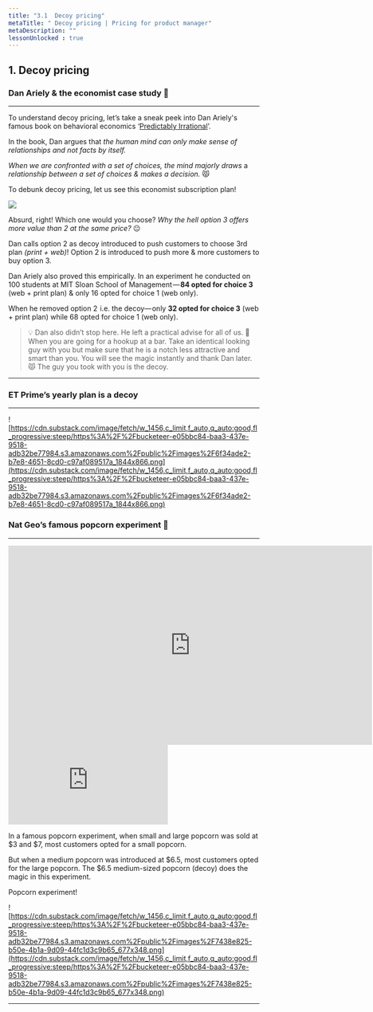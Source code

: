 ```yaml
---
title: "3.1  Decoy pricing"
metaTitle: " Decoy pricing | Pricing for product manager"
metaDescription: ""
lessonUnlocked : true
---
```




## 1. Decoy pricing

### Dan Ariely & the economist case study 🧧

---

To understand decoy pricing, let’s take a sneak peek into Dan Ariely's famous book on behavioral economics ‘[Predictably Irrational](https://www.amazon.in/dp/B002RI9QJE/ref=dp-kindle-redirect?_encoding=UTF8&btkr=1)’.

In the book, Dan argues that *the human mind can only make sense of relationships and not facts by itself.*

*When we are confronted with a set of choices, the mind majorly draws* a *relationship between a set of choices & makes a decision.* 😾

To debunk decoy pricing, let us see this economist subscription plan!

<div class="img-70 img-center">

<img src="https://cdn.substack.com/image/fetch/w_1456,c_limit,f_auto,q_auto:good,fl_progressive:steep/https%3A%2F%2Fbucketeer-e05bbc84-baa3-437e-9518-adb32be77984.s3.amazonaws.com%2Fpublic%2Fimages%2F7fb0be69-f8b5-41c9-8328-457b95309510_432x337.png" />

</div>

Absurd, right! Which one would you choose? *Why the hell option 3 offers more value than 2 at the same price?* 😐

Dan calls option 2 as decoy introduced to push customers to choose 3rd plan *(print + web)*! Option 2 is introduced to push more & more customers to buy option 3.

Dan Ariely also proved this empirically. In an experiment he conducted on 100 students at MIT Sloan School of Management — **84 opted for choice 3** (web + print plan) & only 16 opted for choice 1 (web only).

When he removed option 2  i.e. the decoy— only **32 opted for choice 3** (web + print plan) while 68 opted for choice 1 (web only).


>💡 Dan also didn’t stop here. He left a practical advise for all of us. 👊   When you are going for a hookup at a bar. Take an identical looking  guy  with you but make sure that he is a notch less attractive and smart   than you. You will see the magic instantly and thank Dan later. 😾 The guy you took with you is the decoy.

---



### ET Prime’s yearly plan is a decoy

---

![https://cdn.substack.com/image/fetch/w_1456,c_limit,f_auto,q_auto:good,fl_progressive:steep/https%3A%2F%2Fbucketeer-e05bbc84-baa3-437e-9518-adb32be77984.s3.amazonaws.com%2Fpublic%2Fimages%2F6f34ade2-b7e8-4651-8cd0-c97af089517a_1844x866.png](https://cdn.substack.com/image/fetch/w_1456,c_limit,f_auto,q_auto:good,fl_progressive:steep/https%3A%2F%2Fbucketeer-e05bbc84-baa3-437e-9518-adb32be77984.s3.amazonaws.com%2Fpublic%2Fimages%2F6f34ade2-b7e8-4651-8cd0-c97af089517a_1844x866.png)

### Nat Geo’s famous popcorn experiment 🍿

---


<div class="youtube-embed-desktop">

<iframe width="730" height="400" src="https://www.youtube.com/embed/33aaQdtD20k" title="YouTube video player" frameborder="0" allow="accelerometer; autoplay; clipboard-write; encrypted-media; gyroscope; picture-in-picture" allowfullscreen></iframe>

</div>

<div class="youtube-embed-mobile">

<iframe width="320" height="160" src="https://www.youtube.com/embed/33aaQdtD20k" title="YouTube video player" frameborder="0" allow="accelerometer; autoplay; clipboard-write; encrypted-media; gyroscope; picture-in-picture" allowfullscreen></iframe>

</div>

In a famous popcorn experiment, when small and large popcorn was sold at $3 and $7, most customers opted for a small popcorn.

But when a medium popcorn was introduced at $6.5, most customers opted for the large popcorn. The $6.5 medium-sized popcorn (decoy) does the magic in this experiment.

Popcorn experiment!

![https://cdn.substack.com/image/fetch/w_1456,c_limit,f_auto,q_auto:good,fl_progressive:steep/https%3A%2F%2Fbucketeer-e05bbc84-baa3-437e-9518-adb32be77984.s3.amazonaws.com%2Fpublic%2Fimages%2F7438e825-b50e-4b1a-9d09-44fc1d3c9b65_677x348.png](https://cdn.substack.com/image/fetch/w_1456,c_limit,f_auto,q_auto:good,fl_progressive:steep/https%3A%2F%2Fbucketeer-e05bbc84-baa3-437e-9518-adb32be77984.s3.amazonaws.com%2Fpublic%2Fimages%2F7438e825-b50e-4b1a-9d09-44fc1d3c9b65_677x348.png)

---


